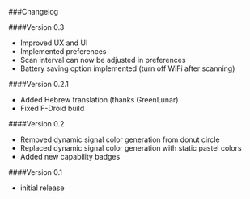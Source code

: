 ###Changelog

####Version 0.3
* Improved UX and UI
* Implemented preferences
* Scan interval can now be adjusted in preferences
* Battery saving option implemented (turn off WiFi after scanning)

####Version 0.2.1
* Added Hebrew translation (thanks GreenLunar)
* Fixed F-Droid build

####Version 0.2
* Removed dynamic signal color generation from donut circle
* Replaced dynamic signal color generation with static pastel colors
* Added new capability badges

####Version 0.1
* initial release 
